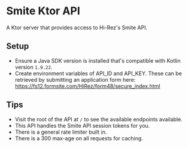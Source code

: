 # Smite Ktor API

A Ktor server that provides access to Hi-Rez's Smite API.

## Setup
* Ensure a Java SDK version is installed that's compatible with Kotlin version `1.9.22`.
* Create environment variables of API_ID and API_KEY. These can be retrieved by submitting an application form here: https://fs12.formsite.com/HiRez/form48/secure_index.html

## Tips
* Visit the root of the API at `/` to see the available endpoints available. 
* This API handles the Smite API session tokens for you.
* There is a general rate limiter built in.
* There is a 300 max-age on all requests for caching.
